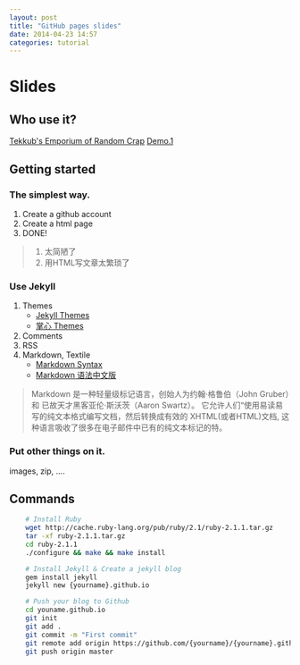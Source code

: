 ```yaml
---
layout: post
title: "GitHub pages slides"
date: 2014-04-23 14:57
categories: tutorial
---
```



Slides
======

Who use it?
-----------
 [Tekkub's Emporium of Random Crap](http://www.tekkub.net/)
 [Demo.1](http://template.zhanxin.info/iLotus/index.html)


Getting started
---------------

### The simplest way.
1. Create a github account
2. Create a html page
3. DONE!
> 1. 太简陋了
> 2. 用HTML写文章太繁琐了

### Use Jekyll
1. Themes
   + [Jekyll Themes](http://jekyllthemes.org/)
   + [掌心 Themes](http://www.zhanxin.info/themes.html)
2. Comments
3. RSS
4. Markdown, Textile
   + [Markdown Syntax][markdown-syntax]
   + [Markdown 语法中文版][markdown-syntax-cn]
> Markdown 是一种轻量级标记语言，创始人为约翰·格鲁伯（John Gruber）和 已故天才黑客亚伦·斯沃茨（Aaron Swartz）。
> 它允许人们“使用易读易写的纯文本格式编写文档，然后转换成有效的 XHTML(或者HTML)文档, 这种语言吸收了很多在电子邮件中已有的纯文本标记的特。

### Put other things on it.
  images, zip, ....

  
Commands
--------
``` bash
    # Install Ruby
    wget http://cache.ruby-lang.org/pub/ruby/2.1/ruby-2.1.1.tar.gz
    tar -xf ruby-2.1.1.tar.gz
    cd ruby-2.1.1
    ./configure && make && make install

    # Install Jekyll & Create a jekyll blog
    gem install jekyll
    jekyll new {yourname}.github.io

    # Push your blog to Github
    cd youname.github.io
    git init
    git add .
    git commit -m "First commit"
    git remote add origin https://github.com/{yourname}/{yourname}.github.io.git
    git push origin master

```

[markdown-syntax]: https://daringfireball.net/projects/markdown/syntax "Markdown Syntax"
[markdown-syntax-cn]: http://wowubuntu.com/markdown/ "Markdown语法中文版"
[jekyll-doc]: http://jekyllrb.com/docs/quickstart/ "Jekyll documentation"
